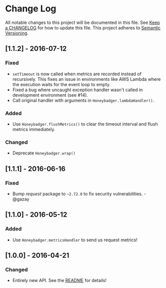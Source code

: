 # Change Log
All notable changes to this project will be documented in this file. See [Keep a
CHANGELOG](http://keepachangelog.com/) for how to update this file. This project
adheres to [Semantic Versioning](http://semver.org/).

## [1.1.2] - 2016-07-12
### Fixed
- `setTimeout` is now called when metrics are recorded instead of recursively.
  This fixes an issue in environments like AWS Lambda where the execution waits
  for the event loop to empty.
- Fixed a bug where uncaught exception handler wasn't called in development
  environment (see #14).
- Call original handler with arguments in `Honeybadger.lambdaHandler()`.

### Added
- Use `Honeybadger.flushMetrics()` to clear the timeout interval and flush
  metrics immediately.

### Changed
- Deprecate `Honeybadger.wrap()`

## [1.1.1] - 2016-06-16
### Fixed
- Bump *request* package to `~2.72.0` to fix security vulnerabilities. -@gazay

## [1.1.0] - 2016-05-12
### Added
- Use `Honeybadger.metricsHandler` to send us request metrics!

## [1.0.0] - 2016-04-21
### Changed
- Entirely new API. See the [README](README.md) for details!
